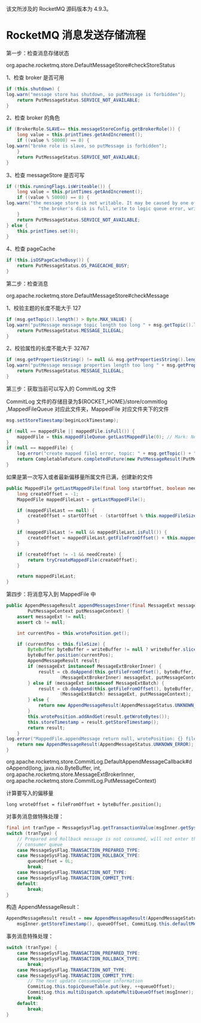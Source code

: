 该文所涉及的 RocketMQ 源码版本为 4.9.3。

# RocketMQ 消息发送存储流程

第一步：检查消息存储状态

org.apache.rocketmq.store.DefaultMessageStore#checkStoreStatus

1、检查 broker 是否可用

```java
if (this.shutdown) {
log.warn("message store has shutdown, so putMessage is forbidden");
    return PutMessageStatus.SERVICE_NOT_AVAILABLE;
}
```

2、检查 broker 的角色

```java
if (BrokerRole.SLAVE== this.messageStoreConfig.getBrokerRole()) {
    long value = this.printTimes.getAndIncrement();
    if ((value % 50000) == 0) {
log.warn("broke role is slave, so putMessage is forbidden");
    }
    return PutMessageStatus.SERVICE_NOT_AVAILABLE;
}
```

3、检查 messageStore 是否可写

```java
if (!this.runningFlags.isWriteable()) {
    long value = this.printTimes.getAndIncrement();
    if ((value % 50000) == 0) {
log.warn("the message store is not writable. It may be caused by one of the following reasons: " +
            "the broker's disk is full, write to logic queue error, write to index file error, etc");
    }
    return PutMessageStatus.SERVICE_NOT_AVAILABLE;
} else {
    this.printTimes.set(0);
}
```

4、检查 pageCache

```java
if (this.isOSPageCacheBusy()) {
    return PutMessageStatus.OS_PAGECACHE_BUSY;
}
```

第二步：检查消息

org.apache.rocketmq.store.DefaultMessageStore#checkMessage

1、校验主题的长度不能大于 127

```java
if (msg.getTopic().length() > Byte.MAX_VALUE) {
log.warn("putMessage message topic length too long " + msg.getTopic().length());
    return PutMessageStatus.MESSAGE_ILLEGAL;
}
```

2、校验属性的长度不能大于 32767

```java
if (msg.getPropertiesString() != null && msg.getPropertiesString().length() > Short.MAX_VALUE) {
log.warn("putMessage message properties length too long " + msg.getPropertiesString().length());
    return PutMessageStatus.MESSAGE_ILLEGAL;
}
```

第三步：获取当前可以写入的 CommitLog 文件

CommitLog 文件的存储目录为${ROCKET_HOME}/store/commitlog ,MappedFileQueue 对应此文件夹，MappedFile 对应文件夹下的文件

```java
msg.setStoreTimestamp(beginLockTimestamp);

if (null == mappedFile || mappedFile.isFull()) {
    mappedFile = this.mappedFileQueue.getLastMappedFile(0); // Mark: NewFile may be cause noise
}
if (null == mappedFile) {
    log.error("create mapped file1 error, topic: " + msg.getTopic() + " clientAddr: " + msg.getBornHostString());
    return CompletableFuture.completedFuture(new PutMessageResult(PutMessageStatus.CREATE_MAPEDFILE_FAILED, null));
}
```

如果是第一次写入或者最新偏移量所属文件已满，创建新的文件

```java
public MappedFile getLastMappedFile(final long startOffset, boolean needCreate) {
    long createOffset = -1;
    MappedFile mappedFileLast = getLastMappedFile();

    if (mappedFileLast == null) {
        createOffset = startOffset - (startOffset % this.mappedFileSize);
    }

    if (mappedFileLast != null && mappedFileLast.isFull()) {
        createOffset = mappedFileLast.getFileFromOffset() + this.mappedFileSize;
    }

    if (createOffset != -1 && needCreate) {
        return tryCreateMappedFile(createOffset);
    }

    return mappedFileLast;
}
```

第四步：将消息写入到 MappedFile 中

```java
public AppendMessageResult appendMessagesInner(final MessageExt messageExt, final AppendMessageCallback cb,
        PutMessageContext putMessageContext) {
    assert messageExt != null;
    assert cb != null;

    int currentPos = this.wrotePosition.get();

    if (currentPos < this.fileSize) {
        ByteBuffer byteBuffer = writeBuffer != null ? writeBuffer.slice() : this.mappedByteBuffer.slice();
        byteBuffer.position(currentPos);
        AppendMessageResult result;
        if (messageExt instanceof MessageExtBrokerInner) {
            result = cb.doAppend(this.getFileFromOffset(), byteBuffer, this.fileSize - currentPos,
                    (MessageExtBrokerInner) messageExt, putMessageContext);
        } else if (messageExt instanceof MessageExtBatch) {
            result = cb.doAppend(this.getFileFromOffset(), byteBuffer, this.fileSize - currentPos,
                    (MessageExtBatch) messageExt, putMessageContext);
        } else {
            return new AppendMessageResult(AppendMessageStatus.UNKNOWN_ERROR);
        }
        this.wrotePosition.addAndGet(result.getWroteBytes());
        this.storeTimestamp = result.getStoreTimestamp();
        return result;
    }
log.error("MappedFile.appendMessage return null, wrotePosition: {} fileSize: {}", currentPos, this.fileSize);
    return new AppendMessageResult(AppendMessageStatus.UNKNOWN_ERROR);
}
```

org.apache.rocketmq.store.CommitLog.DefaultAppendMessageCallback#doAppend(long, java.nio.ByteBuffer, int, org.apache.rocketmq.store.MessageExtBrokerInner, org.apache.rocketmq.store.CommitLog.PutMessageContext)

计算要写入的偏移量

`long wroteOffset = fileFromOffset + byteBuffer.position();`

对事务消息做特殊处理：

```java
final int tranType = MessageSysFlag.getTransactionValue(msgInner.getSysFlag());
switch (tranType) {
    // Prepared and Rollback message is not consumed, will not enter the
    // consumer queue
    case MessageSysFlag.TRANSACTION_PREPARED_TYPE:
    case MessageSysFlag.TRANSACTION_ROLLBACK_TYPE:
        queueOffset = 0L;
        break;
    case MessageSysFlag.TRANSACTION_NOT_TYPE:
    case MessageSysFlag.TRANSACTION_COMMIT_TYPE:
    default:
        break;
}
```

构造 AppendMessageResult：

```java
AppendMessageResult result = new AppendMessageResult(AppendMessageStatus.PUT_OK, wroteOffset, msgLen, msgIdSupplier,
    msgInner.getStoreTimestamp(), queueOffset, CommitLog.this.defaultMessageStore.now() - beginTimeMills);
```

事务消息特殊处理：

```java
switch (tranType) {
    case MessageSysFlag.TRANSACTION_PREPARED_TYPE:
    case MessageSysFlag.TRANSACTION_ROLLBACK_TYPE:
        break;
    case MessageSysFlag.TRANSACTION_NOT_TYPE:
    case MessageSysFlag.TRANSACTION_COMMIT_TYPE:
        // The next update ConsumeQueue information
        CommitLog.this.topicQueueTable.put(key, ++queueOffset);
        CommitLog.this.multiDispatch.updateMultiQueueOffset(msgInner);
        break;
    default:
        break;
}
```
